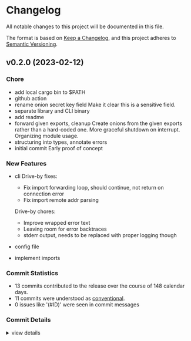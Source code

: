 # Changelog

All notable changes to this project will be documented in this file.

The format is based on [Keep a Changelog](https://keepachangelog.com/en/1.0.0/),
and this project adheres to [Semantic Versioning](https://semver.org/spec/v2.0.0.html).

## v0.2.0 (2023-02-12)

### Chore

 - <csr-id-d096a5da2184ec04b1bbc1e02daf5bbc7c92250a/> add local cargo bin to $PATH
 - <csr-id-33b49d8f51496150fffae29f8d4ed746c0007f6e/> github action
 - <csr-id-f87b6b5a8b306f374ae9c4ea9a9c93abafb4e7f4/> rename onion secret key field
   Make it clear this is a sensitive field.
 - <csr-id-34b147be23f53e1b62bfa2f57301e0e9b86ac48f/> separate library and CLI binary
 - <csr-id-dc64dbe89246a1a356a2a33d1fd29cecb9aff314/> add readme
 - <csr-id-c9306cb34ecdd39393f65e20b83f13e8f671b66b/> forward given exports, cleanup
   Create onions from the given exports rather than a hard-coded one.
   More graceful shutdown on interrupt.
   Organizing module usage.
 - <csr-id-09760db9d14cd693b4e0f7f5784f48711ac1849b/> structuring into types, annotate errors
 - <csr-id-ce286536a3833182ac650868d2263f426ef7fcf0/> initial commit
   Early proof of concept

### New Features

 - <csr-id-52b4077cf2a4532d3eeadfcd32ac2e97f14c5872/> cli
   Drive-by fixes:
   - Fix import forwarding loop, should continue, not return on connection
     error
   - Fix import remote addr parsing
   
   Drive-by chores:
   - Improve wrapped error text
   - Leaving room for error backtraces
   - stderr output, needs to be replaced with proper logging though
 - <csr-id-47c9f702b93b6a582bfbd9cb15190b13c86a71f0/> config file
 - <csr-id-2062d9a439e45d7ca8cf7e4c38ede9215a794059/> implement imports

### Commit Statistics

<csr-read-only-do-not-edit/>

 - 13 commits contributed to the release over the course of 148 calendar days.
 - 11 commits were understood as [conventional](https://www.conventionalcommits.org).
 - 0 issues like '(#ID)' were seen in commit messages

### Commit Details

<csr-read-only-do-not-edit/>

<details><summary>view details</summary>

 * **Uncategorized**
    - add local cargo bin to $PATH ([`d096a5d`](https://github.com/cmars/onionpipe-rs/commit/d096a5da2184ec04b1bbc1e02daf5bbc7c92250a))
    - Merge pull request #3 from cmars/feat/cli ([`5dc3f04`](https://github.com/cmars/onionpipe-rs/commit/5dc3f04522c952826a08b5045241b3d20cbc8230))
    - cli ([`52b4077`](https://github.com/cmars/onionpipe-rs/commit/52b4077cf2a4532d3eeadfcd32ac2e97f14c5872))
    - github action ([`33b49d8`](https://github.com/cmars/onionpipe-rs/commit/33b49d8f51496150fffae29f8d4ed746c0007f6e))
    - rename onion secret key field ([`f87b6b5`](https://github.com/cmars/onionpipe-rs/commit/f87b6b5a8b306f374ae9c4ea9a9c93abafb4e7f4))
    - Merge pull request #2 from cmars/feat/config ([`3ccfa64`](https://github.com/cmars/onionpipe-rs/commit/3ccfa64ac746757bc05beff1723d8f6ead367a6f))
    - config file ([`47c9f70`](https://github.com/cmars/onionpipe-rs/commit/47c9f702b93b6a582bfbd9cb15190b13c86a71f0))
    - separate library and CLI binary ([`34b147b`](https://github.com/cmars/onionpipe-rs/commit/34b147be23f53e1b62bfa2f57301e0e9b86ac48f))
    - implement imports ([`2062d9a`](https://github.com/cmars/onionpipe-rs/commit/2062d9a439e45d7ca8cf7e4c38ede9215a794059))
    - add readme ([`dc64dbe`](https://github.com/cmars/onionpipe-rs/commit/dc64dbe89246a1a356a2a33d1fd29cecb9aff314))
    - forward given exports, cleanup ([`c9306cb`](https://github.com/cmars/onionpipe-rs/commit/c9306cb34ecdd39393f65e20b83f13e8f671b66b))
    - structuring into types, annotate errors ([`09760db`](https://github.com/cmars/onionpipe-rs/commit/09760db9d14cd693b4e0f7f5784f48711ac1849b))
    - initial commit ([`ce28653`](https://github.com/cmars/onionpipe-rs/commit/ce286536a3833182ac650868d2263f426ef7fcf0))
</details>

